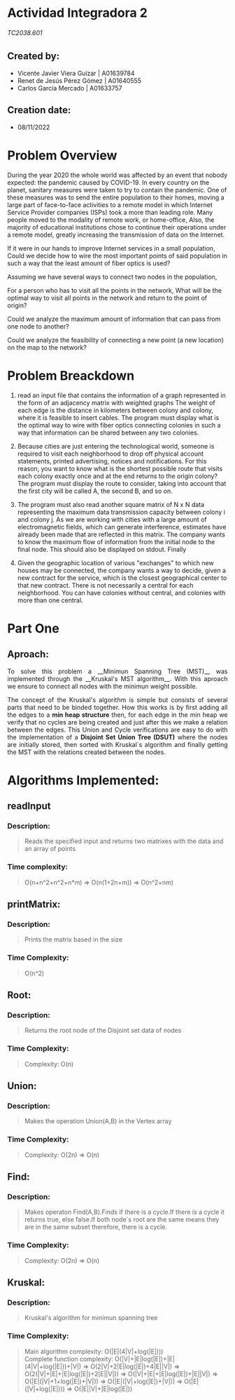 # Actividad Integradora 2
###### TC2038.601
## Created by:
- Vicente Javier Viera Guízar | A01639784
- Renet de Jesús Pérez Gómez | A01640555
- Carlos García Mercado | A01633757
## Creation date:
- 08/11/2022
# Problem Overview
During the year 2020 the whole world was affected by an event that nobody expected: the pandemic caused by COVID-19. In every country on the planet, sanitary measures were taken to try to contain the pandemic. One of these measures was to send the entire population to their homes,
moving a large part of face-to-face activities to a remote model in which Internet Service Provider companies (ISPs) took a more than leading role. Many people moved to the modality of remote work, or home-office,
Also, the majority of educational institutions chose to continue their operations under a remote model, greatly increasing the transmission of data on the Internet.

If it were in our hands to improve Internet services in a small population,
Could we decide how to wire the most important points of said population in such a way that the least amount of fiber optics is used?

Assuming we have several ways to connect two nodes in the population,

For a person who has to visit all the points in the network,
What will be the optimal way to visit all points in the network and return to the point of origin?

Could we analyze the maximum amount of information that can pass from one node to another?

Could we analyze the feasibility of connecting a new point (a new location) on the map to the network?
# Problem Breackdown
1. read an input file that contains the information of a graph represented in the form of an adjacency matrix with weighted graphs
The weight of each edge is the distance in kilometers between colony and colony, where it is feasible to insert cables.
The program must display what is the optimal way to wire with fiber optics connecting colonies in such a way that information can be shared between any two colonies.

2. Because cities are just entering the technological world, someone is required to visit each neighborhood to drop off physical account statements,
printed advertising, notices and notifications. For this reason, you want to know what is the shortest possible route that visits each colony exactly once and at the end returns to the origin colony?
The program must display the route to consider, taking into account that the first city will be called A, the second B, and so on.

3. The program must also read another square matrix of N x N data representing the maximum data transmission capacity between colony i and colony j. As we are working with cities with a large amount of electromagnetic fields, which can generate interference, estimates have already been made that are reflected in this matrix.
The company wants to know the maximum flow of information from the initial node to the final node. This should also be displayed on stdout.
Finally

4. Given the geographic location of various "exchanges" to which new houses may be connected, the company wants a way to decide,
given a new contract for the service, which is the closest geographical center to that new contract. There is not necessarily a central for each neighborhood. You can have colonies without central, and colonies with more than one central.
# Part One
## Aproach:
<div style="text-align: justify">
To solve this problem a __Minimun Spanning Tree (MST)__ was implemented through the __Kruskal's MST algorithm__. With this aproach we ensure to connect all nodes with the minimun weight possible.

The concept of the Kruskal's algorithm is simple but consists of several parts that need to be binded together. How this works is by first adding all the edges to a __min heap structure__ then, for each edge in the min heap we verify that no cycles are being created and just after this we make a relation between the edges. This Union and Cycle verifications are easy to do with the implementation of a __Disjoint Set Union Tree (DSUT)__ where the nodes are initially stored, then sorted with Kruskal´s algorithm and finally getting the MST with the relations created between the nodes.
</div>

# Algorithms Implemented:
## readInput
### Description:
>Reads the specified input and returns two matrixes with the data and an array of points
### Time complexity:
>O(n+n^2+n^2+n*m) => O(n(1+2n+m)) => O(n^2+nm)
## printMatrix:
### Description:
>Prints the matrix based in the size
### Time Complexity:
>O(n^2)
## Root:
### Description:
>Returns the root node of the Disjoint set data of nodes
### Time Complexity:
>Complexity: O(n)
## Union:
### Description:
>Makes the operation Union(A,B) in the Vertex array
### Time Complexity:
>Complexity: O(2n) => O(n)
## Find:
### Description:
>Makes operaton Find(A,B).Finds if there is a cycle.If there is a cycle it returns true, else false.If both node´s root are the same means they are in the same subset therefore, there is a cycle.
### Time Complexity:
>Complexity: O(2n) => O(n)
## Kruskal:
### Description:
>Kruskal's algorithm for minimun spanning tree
### Time Complexity:
>Main algorithm complexity: O(|E|(4|V|+log(|E|)))  
>Complete function complexity: O(|V|+|E|log(|E|)+|E|(4|V|+log(|E|))+|V|) => O(2|V|+2|E|log(|E|)+4|E||V|) => O(2(|V|+|E|+|E|log(|E|)+2|E||V|)) => O(|V|+|E|+|E|log(|E|)+|E||V|) => O(|E|(|V|+1+log(|E|)+|V|)) => O(|E|(|V|+log(|E|)+|V|)) => O(|E|(|V|+log(|E|))) => O(|E||V|+|E|log(|E|))
